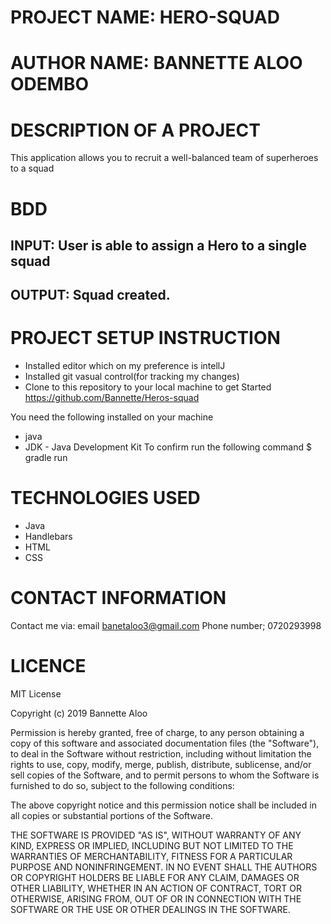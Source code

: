 # PROJECT NAME: HERO-SQUAD

# AUTHOR NAME: BANNETTE ALOO ODEMBO

# DESCRIPTION OF A PROJECT
This application allows you to recruit a well-balanced team of superheroes to a squad

# BDD
## INPUT: User is able to assign a Hero to a single squad
## OUTPUT: Squad created.

# PROJECT SETUP INSTRUCTION
* Installed editor which on my preference is intellJ
* Installed git vasual control(for tracking my changes)
* Clone to this repository to your local machine to get Started
https://github.com/Bannette/Heros-squad

You need the following installed on your machine

* java
* JDK - Java Development Kit
To confirm run the following command $ gradle run

# TECHNOLOGIES USED
* Java
* Handlebars
* HTML
* CSS


# CONTACT INFORMATION
Contact me via:
email banetaloo3@gmail.com
Phone number; 0720293998

# LICENCE
MIT License

Copyright (c) 2019 Bannette Aloo

Permission is hereby granted, free of charge, to any person obtaining a copy of this software and associated documentation files (the "Software"), to deal in the Software without restriction, including without limitation the rights to use, copy, modify, merge, publish, distribute, sublicense, and/or sell copies of the Software, and to permit persons to whom the Software is furnished to do so, subject to the following conditions:

The above copyright notice and this permission notice shall be included in all copies or substantial portions of the Software.

THE SOFTWARE IS PROVIDED "AS IS", WITHOUT WARRANTY OF ANY KIND, EXPRESS OR IMPLIED, INCLUDING BUT NOT LIMITED TO THE WARRANTIES OF MERCHANTABILITY, FITNESS FOR A PARTICULAR PURPOSE AND NONINFRINGEMENT. IN NO EVENT SHALL THE AUTHORS OR COPYRIGHT HOLDERS BE LIABLE FOR ANY CLAIM, DAMAGES OR OTHER LIABILITY, WHETHER IN AN ACTION OF CONTRACT, TORT OR OTHERWISE, ARISING FROM, OUT OF OR IN CONNECTION WITH THE SOFTWARE OR THE USE OR OTHER DEALINGS IN THE SOFTWARE.

